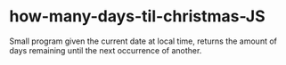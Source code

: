 # how-many-days-til-christmas-JS
Small program given the current date at local time, returns the amount of days remaining until the next occurrence of another. 
